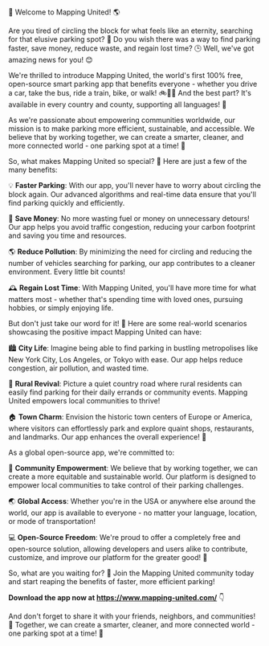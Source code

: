 🎉 Welcome to Mapping United! 🌎

Are you tired of circling the block for what feels like an eternity, searching for that elusive parking spot? 🚗 Do you wish there was a way to find parking faster, save money, reduce waste, and regain lost time? 🕒️ Well, we've got amazing news for you! 😊

We're thrilled to introduce Mapping United, the world's first 100% free, open-source smart parking app that benefits everyone - whether you drive a car, take the bus, ride a train, bike, or walk! 🚲🚌💨 And the best part? It's available in every country and county, supporting all languages! 💬

As we're passionate about empowering communities worldwide, our mission is to make parking more efficient, sustainable, and accessible. We believe that by working together, we can create a smarter, cleaner, and more connected world - one parking spot at a time! 🌟

So, what makes Mapping United so special? 🤔 Here are just a few of the many benefits:

💡 **Faster Parking**: With our app, you'll never have to worry about circling the block again. Our advanced algorithms and real-time data ensure that you'll find parking quickly and efficiently.

💸 **Save Money**: No more wasting fuel or money on unnecessary detours! Our app helps you avoid traffic congestion, reducing your carbon footprint and saving you time and resources.

🌎 **Reduce Pollution**: By minimizing the need for circling and reducing the number of vehicles searching for parking, our app contributes to a cleaner environment. Every little bit counts!

🕰️ **Regain Lost Time**: With Mapping United, you'll have more time for what matters most - whether that's spending time with loved ones, pursuing hobbies, or simply enjoying life.

But don't just take our word for it! 🤝 Here are some real-world scenarios showcasing the positive impact Mapping United can have:

🏙️ **City Life**: Imagine being able to find parking in bustling metropolises like New York City, Los Angeles, or Tokyo with ease. Our app helps reduce congestion, air pollution, and wasted time.

🌳 **Rural Revival**: Picture a quiet country road where rural residents can easily find parking for their daily errands or community events. Mapping United empowers local communities to thrive!

🏠 **Town Charm**: Envision the historic town centers of Europe or America, where visitors can effortlessly park and explore quaint shops, restaurants, and landmarks. Our app enhances the overall experience! 🎨

As a global open-source app, we're committed to:

💪 **Community Empowerment**: We believe that by working together, we can create a more equitable and sustainable world. Our platform is designed to empower local communities to take control of their parking challenges.

🌏 **Global Access**: Whether you're in the USA or anywhere else around the world, our app is available to everyone - no matter your language, location, or mode of transportation!

💻 **Open-Source Freedom**: We're proud to offer a completely free and open-source solution, allowing developers and users alike to contribute, customize, and improve our platform for the greater good! 🌈

So, what are you waiting for? 🎉 Join the Mapping United community today and start reaping the benefits of faster, more efficient parking!

**Download the app now at https://www.mapping-united.com/** 👇

And don't forget to share it with your friends, neighbors, and communities! 🤩 Together, we can create a smarter, cleaner, and more connected world - one parking spot at a time! 🌟